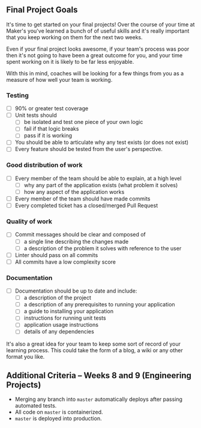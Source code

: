 ## Final Project Goals

It's time to get started on your final projects! Over the course of your time at Maker's you've learned a bunch of of useful skills and it's really important that you keep working on them for the next two weeks.  

Even if your final project looks awesome, if your team's process was poor then it's not going to have been a great outcome for you, and your time spent working on it is likely to be far less enjoyable.

With this in mind, coaches will be looking for a few things from you as a measure of how well your team is working.

### Testing
- [ ] 90% or greater test coverage 
- [ ] Unit tests should 
  - [ ] be isolated and test one piece of your own logic
  - [ ] fail if that logic breaks
  - [ ] pass if it is working
- [ ] You should be able to articulate why any test exists (or does not exist)
- [ ] Every feature should be tested from the user's perspective.

### Good distribution of work
- [ ] Every member of the team should be able to explain, at a high level
  - [ ] why any part of the application exists (what problem it solves)
  - [ ] how any aspect of the application works
- [ ] Every member of the team should have made commits
- [ ] Every completed ticket has a closed/merged Pull Request

### Quality of work
- [ ] Commit messages should be clear and composed of
  - [ ] a single line describing the changes made
  - [ ] a description of the problem it solves with reference to the user
- [ ] Linter should pass on all commits
- [ ] All commits have a low complexity score

### Documentation
- [ ] Documentation should be up to date and include:
  - [ ] a description of the project
  - [ ] a description of any prerequisites to running your application
  - [ ] a guide to installing your application
  - [ ] instructions for running unit tests
  - [ ] application usage instructions
  - [ ] details of any dependencies 
  
It's also a great idea for your team to keep some sort of record of your learning process.  This could take the form of a blog, a wiki or any other format you like.

## Additional Criteria – Weeks 8 and 9 (Engineering Projects)

- Merging any branch into `master` automatically deploys after passing automated tests.
- All code on `master` is containerized.
- `master` is deployed into production.
